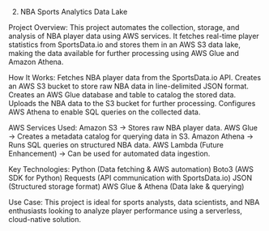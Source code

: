2. NBA Sports Analytics Data Lake

Project Overview:
This project automates the collection, storage, and analysis of NBA player data using AWS services. It fetches real-time player statistics from SportsData.io and stores them in an AWS S3 data lake, making the data available for further processing using AWS Glue and Amazon Athena.

How It Works:
Fetches NBA player data from the SportsData.io API.
Creates an AWS S3 bucket to store raw NBA data in line-delimited JSON format.
Creates an AWS Glue database and table to catalog the stored data.
Uploads the NBA data to the S3 bucket for further processing.
Configures AWS Athena to enable SQL queries on the collected data.

AWS Services Used:
Amazon S3 → Stores raw NBA player data.
AWS Glue → Creates a metadata catalog for querying data in S3.
Amazon Athena → Runs SQL queries on structured NBA data.
AWS Lambda (Future Enhancement) → Can be used for automated data ingestion.

Key Technologies:
Python (Data fetching & AWS automation)
Boto3 (AWS SDK for Python)
Requests (API communication with SportsData.io)
JSON (Structured storage format)
AWS Glue & Athena (Data lake & querying)

Use Case:
This project is ideal for sports analysts, data scientists, and NBA enthusiasts looking to analyze player performance using a serverless, cloud-native solution. 